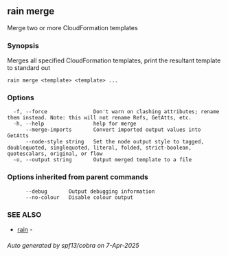 ## rain merge

Merge two or more CloudFormation templates

### Synopsis

Merges all specified CloudFormation templates, print the resultant template to standard out

```
rain merge <template> <template> ...
```

### Options

```
  -f, --force               Don't warn on clashing attributes; rename them instead. Note: this will not rename Refs, GetAtts, etc.
  -h, --help                help for merge
      --merge-imports       Convert imported output values into GetAtts
      --node-style string   Set the node output style to tagged, doublequoted, singlequoted, literal, folded, strict-boolean, quotescalars, original, or flow
  -o, --output string       Output merged template to a file
```

### Options inherited from parent commands

```
      --debug       Output debugging information
      --no-colour   Disable colour output
```

### SEE ALSO

* [rain](index.md)	 - 

###### Auto generated by spf13/cobra on 7-Apr-2025
